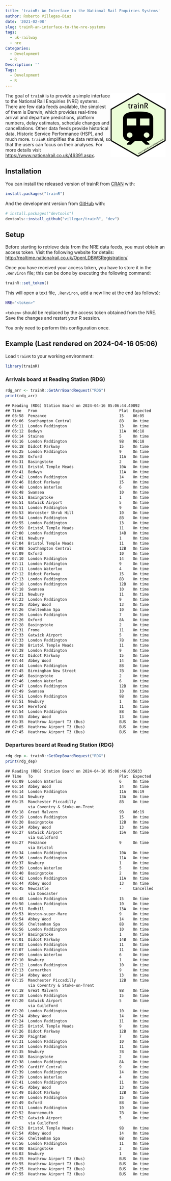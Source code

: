 ```yaml
---
title: 'trainR: An Interface to the National Rail Enquiries Systems'
author: Roberto Villegas-Diaz
date: '2021-02-08'
slug: trainR-an-interface-to-the-nre-systems
tags:
  - uk-railway
  - nre
Categories:
  - Development
  - R
Description: ''
Tags:
  - Development
  - R
---
```


<img src="https://raw.githubusercontent.com/villegar/trainR/main/inst/images/logo.png" alt="logo" align="right" height=200px/>

The goal of `trainR` is to provide a simple interface to the 
National Rail Enquiries (NRE) systems. There are few data feeds 
available, the simplest of them is Darwin, which provides real-time 
arrival and departure predictions, platform numbers, delay estimates, 
schedule changes and cancellations. Other data feeds provide historical 
data, Historic Service Performance (HSP), and much more. `trainR` 
simplifies the data retrieval, so that the users can focus on their 
analyses. For more details visit 
https://www.nationalrail.co.uk/46391.aspx.

## Installation

You can install the released version of trainR from [CRAN](https://CRAN.R-project.org) with:

``` r
install.packages("trainR")
```

And the development version from [GitHub](https://github.com/) with:

``` r
# install.packages("devtools")
devtools::install_github("villegar/trainR", "dev")
```

## Setup
Before starting to retrieve data from the NRE data feeds, you must obtain an access token. 
Visit the following website for details: http://realtime.nationalrail.co.uk/OpenLDBWSRegistration/

Once you have received your access token, you have to store it in the `.Renviron` file; this can be 
done by executing the following command:


```r
trainR::set_token()
```

This will open a text file, `.Renviron`, add a new line at the end (as follows):

```bash
NRE="<token>"
```

`<token>` should be replaced by the access token obtained from the NRE. Save the changes and restart 
your R session.

You only need to perform this configuration once.

## Example (Last rendered on 2024-04-16 05:06)

Load `trainR` to your working environment:

```r
library(trainR)
```

### Arrivals board at Reading Station (RDG)


```r
rdg_arr <- trainR::GetArrBoardRequest("RDG")
print(rdg_arr)
```

```
## Reading (RDG) Station Board on 2024-04-16 05:06:44.40892
## Time   From                                    Plat  Expected
## 03:58  Penzance                                15    06:05
## 06:06  Southampton Central                     8B    On time
## 06:11  London Paddington                       13    On time
## 06:12  Bedwyn                                  11A   06:18
## 06:14  Staines                                 5     On time
## 06:16  London Paddington                       9B    06:18
## 06:18  Didcot Parkway                          15    On time
## 06:25  London Paddington                       9     On time
## 06:28  Oxford                                  11A   On time
## 06:31  Basingstoke                             2     On time
## 06:31  Bristol Temple Meads                    10A   On time
## 06:41  Bedwyn                                  11A   On time
## 06:42  London Paddington                       14    On time
## 06:46  Didcot Parkway                          15    On time
## 06:48  London Waterloo                         6     On time
## 06:48  Swansea                                 10    On time
## 06:51  Basingstoke                             1     On time
## 06:51  Gatwick Airport                         5     On time
## 06:51  London Paddington                       9     On time
## 06:53  Worcester Shrub Hill                    10    On time
## 06:54  London Paddington                       8B    On time
## 06:55  London Paddington                       13    On time
## 06:59  Bristol Temple Meads                    11    On time
## 07:00  London Paddington                       14B   On time
## 07:01  Newbury                                 1     On time
## 07:04  Bristol Temple Meads                    11    On time
## 07:08  Southampton Central                     12B   On time
## 07:09  Oxford                                  10    On time
## 07:10  London Paddington                       14    On time
## 07:11  London Paddington                       9     On time
## 07:11  London Waterloo                         4     On time
## 07:12  Didcot Parkway                          15    On time
## 07:13  London Paddington                       8B    On time
## 07:18  London Paddington                       12B   On time
## 07:18  Swansea                                 10    On time
## 07:21  Newbury                                 11    On time
## 07:23  London Paddington                       9     On time
## 07:25  Abbey Wood                              13    On time
## 07:26  Cheltenham Spa                          10    On time
## 07:26  London Paddington                       7     On time
## 07:26  Oxford                                  8A    On time
## 07:28  Basingstoke                             2     On time
## 07:31  Frome                                   11    On time
## 07:33  Gatwick Airport                         5     On time
## 07:33  London Paddington                       7B    On time
## 07:38  Bristol Temple Meads                    11    On time
## 07:38  London Paddington                       9     On time
## 07:43  Didcot Parkway                          15    On time
## 07:44  Abbey Wood                              14    On time
## 07:44  London Paddington                       8B    On time
## 07:45  Birmingham New Street                   7B    On time
## 07:46  Basingstoke                             2     On time
## 07:46  London Waterloo                         6     On time
## 07:47  London Paddington                       12B   On time
## 07:49  Swansea                                 10    On time
## 07:51  London Paddington                       9B    On time
## 07:51  Newbury                                 1     On time
## 07:54  Hereford                                11    On time
## 07:54  London Paddington                       8B    On time
## 07:55  Abbey Wood                              13    On time
## 06:35  Heathrow Airport T3 (Bus)               BUS   On time
## 07:05  Heathrow Airport T3 (Bus)               BUS   On time
## 07:45  Heathrow Airport T3 (Bus)               BUS   On time
```

### Departures board at Reading Station (RDG)


```r
rdg_dep <- trainR::GetDepBoardRequest("RDG")
print(rdg_dep)
```

```
## Reading (RDG) Station Board on 2024-04-16 05:06:46.635833
## Time   To                                      Plat  Expected
## 06:09  London Waterloo                         6     On time
## 06:14  Abbey Wood                              14    On time
## 06:14  London Paddington                       11A   06:19
## 06:14  Newbury                                 13A   On time
## 06:15  Manchester Piccadilly                   8B    On time
##        via Coventry & Stoke-on-Trent           
## 06:18  Great Malvern                           9B    06:19
## 06:19  London Paddington                       15    On time
## 06:20  Basingstoke                             12B   On time
## 06:24  Abbey Wood                              13    On time
## 06:27  Gatwick Airport                         15A   On time
##        via Guildford                           
## 06:27  Penzance                                9     On time
##        via Bristol                             
## 06:34  London Paddington                       10A   On time
## 06:36  London Paddington                       11A   On time
## 06:37  Newbury                                 1     On time
## 06:39  London Waterloo                         5     On time
## 06:40  Basingstoke                             2     On time
## 06:42  London Paddington                       11A   On time
## 06:44  Abbey Wood                              13    On time
## 06:45  Newcastle                               -     Cancelled
##        via Doncaster                           
## 06:48  London Paddington                       15    On time
## 06:50  London Paddington                       10    On time
## 06:51  Redhill                                 13A   On time
## 06:53  Weston-super-Mare                       9     On time
## 06:54  Abbey Wood                              14    On time
## 06:56  Cheltenham Spa                          8B    On time
## 06:56  London Paddington                       10    On time
## 06:57  Basingstoke                             1     On time
## 07:01  Didcot Parkway                          14B   On time
## 07:02  London Paddington                       11    On time
## 07:07  London Paddington                       11    On time
## 07:09  London Waterloo                         6     On time
## 07:10  Newbury                                 1     On time
## 07:12  London Paddington                       10    On time
## 07:13  Carmarthen                              9     On time
## 07:14  Abbey Wood                              13    On time
## 07:15  Manchester Piccadilly                   12B   On time
##        via Coventry & Stoke-on-Trent           
## 07:18  Great Malvern                           8B    On time
## 07:18  London Paddington                       15    On time
## 07:20  Gatwick Airport                         5     On time
##        via Guildford                           
## 07:20  London Paddington                       10    On time
## 07:24  Abbey Wood                              14    On time
## 07:24  London Paddington                       11    On time
## 07:25  Bristol Temple Meads                    9     On time
## 07:26  Didcot Parkway                          12B   On time
## 07:30  Paignton                                7     On time
## 07:31  London Paddington                       10    On time
## 07:34  London Paddington                       11    On time
## 07:35  Newbury                                 7B    On time
## 07:38  Basingstoke                             2     On time
## 07:38  London Paddington                       8A    On time
## 07:39  Cardiff Central                         9     On time
## 07:39  London Paddington                       14    On time
## 07:39  London Waterloo                         4     On time
## 07:41  London Paddington                       11    On time
## 07:45  Abbey Wood                              13    On time
## 07:49  Didcot Parkway                          12B   On time
## 07:49  London Paddington                       15    On time
## 07:49  Oxford                                  8B    On time
## 07:51  London Paddington                       10    On time
## 07:52  Bournemouth                             7B    On time
## 07:52  Gatwick Airport                         5     On time
##        via Guildford                           
## 07:53  Bristol Temple Meads                    9B    On time
## 07:54  Abbey Wood                              14    On time
## 07:56  Cheltenham Spa                          8B    On time
## 07:56  London Paddington                       11    On time
## 08:00  Basingstoke                             2     On time
## 08:03  Newbury                                 1     On time
## 06:25  Heathrow Airport T3 (Bus)               BUS   On time
## 06:55  Heathrow Airport T3 (Bus)               BUS   On time
## 07:25  Heathrow Airport T3 (Bus)               BUS   On time
## 07:55  Heathrow Airport T3 (Bus)               BUS   On time
```

